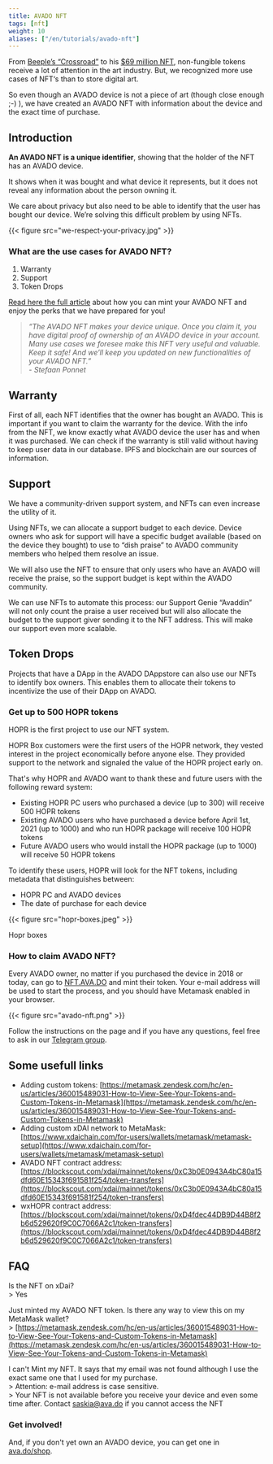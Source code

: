 ```yaml
---
title: AVADO NFT
tags: [nft]
weight: 10
aliases: ["/en/tutorials/avado-nft"]
---
```


From [Beeple’s “Crossroad”](http://trk.klclick.com/ls/click?upn=06CjBsXsDahfUNQOIWXJ9YYj2FvxOIAWBRPHsznA6Mjlx6gYcplOuIDD9d6RgP8ffH46mshN512DIIDFCtp7-2BChWgK45J-2BIrM1mTHf9k0X9m-2BgU-2B3-2Fl5dO-2BxQePFa9SJeiRDJM7rBLMbMqFS1nzKu462uIuzKnwlmRDzLdDNy4ncjdZkgCxoRYnZW5t7TBzuNskk2vYzidgRLfbL90VqINB3-2Fwlr410-2Bk28dzG3enGJqyEcqEZEPbpDoQMupRh9BEgDNevFUIJqpV-2Frj4H7uYQ-3D-3D99EX_r95Xg7-2BqhKQOvO-2B4rh9Lgk3SqOcbYmV-2FVbU1eJ6ArEZRdeARqKrK83yBeYvQj2XRb3w79DNt82mzi5idc4aUjTTT6sKk8qeqKHxV5bg8BCt61-2FU-2FXMpBAOf3VHLkwO-2F-2BbNSHqSWTX0rU5czHMgyzn7wri9EfChf0MMBeuHfU-2FT460n4-2Bk26Il90z-2B32sNZqu6yzSlPXVw-2FjRTlDBXpqqdUwob58Cw5Av-2BeLBQ-2FHkWic6lZlk-2FZWfsYK-2BmSFbLIYzshzOEWFH-2B31WDn3N9dhXv3zbsVsmXpMa2yMvUGz8VglfLnpwIwvT2vvXGIP-2B-2BCVr3P4dNMGw9rAfgHKoog9pfcI5Gc3cirQPsY919AyCCNh-2B2Mc5gxhV-2BLS1jh5CpiszPdEHn5OoxQAd8KVVBekG2g-3D-3D) to his [$69 million NFT](http://trk.klclick.com/ls/click?upn=06CjBsXsDahfUNQOIWXJ9REb6GE45IgiqUUH88dPq2hqCysru0QJ1-2FcAOdTfYipZbb7UdUjvLJzUdWZ2FazA2UXx5-2F9Fg9YFPyfsg1R3Cd5hMCxp5R2T1sfbLzrwL-2FXF-2FMytmasaePPpWqW6o97W-2Blnn2kGRySEkxUjUwbP0-2BUqYBqZGjX4obVmLCpsntU-2FATqvPV8dgOx-2BSHgMYDNU7yGCvQUy7n81E6C6w93DHMgUy3n3ue8r6esFf-2Fq-2FlEHZtUtec_r95Xg7-2BqhKQOvO-2B4rh9Lgk3SqOcbYmV-2FVbU1eJ6ArEZRdeARqKrK83yBeYvQj2XRb3w79DNt82mzi5idc4aUjTTT6sKk8qeqKHxV5bg8BCt61-2FU-2FXMpBAOf3VHLkwO-2F-2BbNSHqSWTX0rU5czHMgyzn7wri9EfChf0MMBeuHfU-2FT460n4-2Bk26Il90z-2B32sNZqu6yzSlPXVw-2FjRTlDBXpqqdVMtMmYoBACZREyBA2uozxayiCi7UPhV1w-2FDaRvm3VtXdCas18dDIuk9TuVsBpYW5w0AWaxnwtNddK5anFiQS8jgrt6FE3CiCj8tSdJQRKmeEw2vnAxNdg2XJUKrfXWOvKnNTn-2FyXrXhu8ecKEqtsixI5miUKxOCIIWJWecBIIvtAfS2yqjXAp67UzBrLUd4Qw-3D-3D), non-fungible tokens receive a lot of attention in the art industry. But, we recognized more use cases of NFT‘s than to store digital art.

So even though an AVADO device is not a piece of art (though close enough ;-) ), we have created an AVADO NFT with information about the device and the exact time of purchase.

## Introduction

**An AVADO NFT is a unique identifier**, showing that the holder of the NFT has an AVADO device.

It shows when it was bought and what device it represents, but it does not reveal any information about the person owning it.

We care about privacy but also need to be able to identify that the user has bought our device. We’re solving this difficult problem by using NFTs.

 {{< figure src="we-respect-your-privacy.jpg" >}}

### **What are the use cases for AVADO NFT?**

1.  Warranty
2.  Support
3.  Token Drops

[Read here the full article](http://trk.klclick.com/ls/click?upn=06CjBsXsDahfUNQOIWXJ9fPjS5nL3OxirE1b1QoxH0pZ3h-2F6tgfB34f-2FLxCZdUWmA0on8vaY9nqAIQGKOhQn4xUJbPWGeV-2FisHHBGlZGuuubKV2cZxgZviGn6AvhyuOfQ7qvMYzIR6HC6iAJGq3Jpbb8ovIzdBa83tCVx-2BYrImnMV7lHn283deinldZibkEAyo8c0Oi3dUktcnLfvR1V5LOMaTyq1cLSfgYPAmhC1zwMJM3d6PfFmAXoC7pZ5ry8uvMT_r95Xg7-2BqhKQOvO-2B4rh9Lgk3SqOcbYmV-2FVbU1eJ6ArEZRdeARqKrK83yBeYvQj2XRb3w79DNt82mzi5idc4aUjTTT6sKk8qeqKHxV5bg8BCt61-2FU-2FXMpBAOf3VHLkwO-2F-2BbNSHqSWTX0rU5czHMgyzn7wri9EfChf0MMBeuHfU-2FT460n4-2Bk26Il90z-2B32sNZqu6yzSlPXVw-2FjRTlDBXpqqddR06kkGSIUL-2BbTAULBk2zTvN-2BWYKTAosuW532fV5QSd7VLl9v-2FFEXrnjMa6ckzuTiN7OrPwOKl4JOSXSnt2Ubc9QR6lP0wnGXv2oZjazlb1vEvPPkHoORaA4hvQB9cKSnro2qm80hFrFAEO7Ob7wC2LDuyYzBKvaIncZK9jcOrziMVx-2FWzACD8y3jUIwdudjQ-3D-3D) about how you can mint your AVADO NFT and enjoy the perks that we have prepared for you!

> _“The AVADO NFT makes your device unique. Once you claim it, you have digital proof of ownership of an AVADO device in your account. Many use cases we foresee make this NFT very useful and valuable. Keep it safe! And we’ll keep you updated on new functionalities of your AVADO NFT.”_  
> _\- Stefaan Ponnet_

## Warranty

First of all, each NFT identifies that the owner has bought an AVADO. This is important if you want to claim the warranty for the device. With the info from the NFT, we know exactly what AVADO device the user has and when it was purchased. We can check if the warranty is still valid without having to keep user data in our database. IPFS and blockchain are our sources of information.

## Support

We have a community-driven support system, and NFTs can even increase the utility of it.

Using NFTs, we can allocate a support budget to each device. Device owners who ask for support will have a specific budget available (based on the device they bought) to use to “dish praise” to AVADO community members who helped them resolve an issue.

We will also use the NFT to ensure that only users who have an AVADO will receive the praise, so the support budget is kept within the AVADO community.

We can use NFTs to automate this process: our Support Genie “Avaddin” will not only count the praise a user received but will also allocate the budget to the support giver sending it to the NFT address. This will make our support even more scalable.

## Token Drops

Projects that have a DApp in the AVADO DAppstore can also use our NFTs to identify box owners. This enables them to allocate their tokens to incentivize the use of their DApp on AVADO.

### Get up to 500 HOPR tokens

HOPR is the first project to use our NFT system.  

HOPR Box customers were the first users of the HOPR network, they vested interest in the project economically before anyone else. They provided support to the network and signaled the value of the HOPR project early on.

That's why HOPR and AVADO want to thank these and future users with the following reward system:

*   Existing HOPR PC users who purchased a device (up to 300) will receive 500 HOPR tokens
*   Existing AVADO users who have purchased a device before April 1st, 2021 (up to 1000) and who run HOPR package will receive 100 HOPR tokens
*   Future AVADO users who would install the HOPR package (up to 1000) will receive 50 HOPR tokens

To identify these users, HOPR will look for the NFT tokens, including metadata that distinguishes between:

* HOPR PC and AVADO devices
* The date of purchase for each device

 {{< figure src="hopr-boxes.jpeg" >}}

Hopr boxes

### How to claim AVADO NFT?

Every AVADO owner, no matter if you purchased the device in 2018 or today, can go to [NFT.AVA.DO](https://nft.ava.do/) and mint their token. Your e-mail address will be used to start the process, and you should have Metamask enabled in your browser.

 {{< figure src="avado-nft.png" >}}

Follow the instructions on the page and if you have any questions, feel free to ask in our [Telegram group](http://trk.klclick.com/ls/click?upn=06CjBsXsDahfUNQOIWXJ9boAyYZ4xY1BLEeCVXv-2BDH9oB9s-2FoDcR72uQczG8CmAKRSWC1G2CCJQHD-2BCh8QC9JAf4kVgXFIAckh-2Bgf0lj47p8-2BnV249afyfpY6RKqKfTTToAx-2FM7hNwoZWfo7MtgA7bPhO6yJQkdBB1O-2Fu1Kaay7HzP2u6UMwENHnq41oSg8cpqlE2Fdy2KM048UPP-2FOrYg-3D-3DhsQq_r95Xg7-2BqhKQOvO-2B4rh9Lgk3SqOcbYmV-2FVbU1eJ6ArEZRdeARqKrK83yBeYvQj2XRb3w79DNt82mzi5idc4aUjTTT6sKk8qeqKHxV5bg8BCt61-2FU-2FXMpBAOf3VHLkwO-2F-2BbNSHqSWTX0rU5czHMgyzn7wri9EfChf0MMBeuHfU-2FT460n4-2Bk26Il90z-2B32sNZqu6yzSlPXVw-2FjRTlDBXpqqdc-2FJ6oIdyyjcugN37JRESkj9KEsAoPji3sOThBqPbRX8gUcuO8jxkJOCrlbxqIzVrTPQWVC6EmJYxzc6dLiHt0BZwkh6BeGSYodT98yL1tMr9ADxqgFzL-2BMNJKDPc7HKyapiymCFyRiAYXJf6CsPvgJXRMm0YIu6BeLCTnxVjvHpZyLY-2F41-2FwV5hTsnYuyws9w-3D-3D). 

## Some usefull links

* Adding custom tokens:
[https://metamask.zendesk.com/hc/en-us/articles/360015489031-How-to-View-See-Your-Tokens-and-Custom-Tokens-in-Metamask](https://metamask.zendesk.com/hc/en-us/articles/360015489031-How-to-View-See-Your-Tokens-and-Custom-Tokens-in-Metamask)
* Adding custom xDAI network to MetaMask:  
[https://www.xdaichain.com/for-users/wallets/metamask/metamask-setup](https://www.xdaichain.com/for-users/wallets/metamask/metamask-setup)
* AVADO NFT contract address:  
[https://blockscout.com/xdai/mainnet/tokens/0xC3b0E0943A4bC80a15dfd60E15343f691581f254/token-transfers](https://blockscout.com/xdai/mainnet/tokens/0xC3b0E0943A4bC80a15dfd60E15343f691581f254/token-transfers)
* wxHOPR contract address:  
[https://blockscout.com/xdai/mainnet/tokens/0xD4fdec44DB9D44B8f2b6d529620f9C0C7066A2c1/token-transfers](https://blockscout.com/xdai/mainnet/tokens/0xD4fdec44DB9D44B8f2b6d529620f9C0C7066A2c1/token-transfers)

FAQ
---

Is the NFT on xDai?  
\> Yes

Just minted my AVADO NFT token. Is there any way to view this on my MetaMask wallet?  
\> [https://metamask.zendesk.com/hc/en-us/articles/360015489031-How-to-View-See-Your-Tokens-and-Custom-Tokens-in-Metamask](https://metamask.zendesk.com/hc/en-us/articles/360015489031-How-to-View-See-Your-Tokens-and-Custom-Tokens-in-Metamask)

I can't Mint my NFT. It says that my email was not found although I use the exact same one that I used for my purchase.  
\> Attention: e-mail address is case sensitive.  
\> Your NFT is not available before you receive your device and even some time after. Contact saskia@ava.do if you cannot access the NFT

### Get involved!

And, if you don't yet own an AVADO device, you can get one in [ava.do/shop](http://trk.klclick.com/ls/click?upn=06CjBsXsDahfUNQOIWXJ9bWIvdO-2Bedud3-2F2FDXI0l1-2FQQKx-2FF1-2FfRqio9mS7u95oKcMITF6VWAV-2BIFku56An-2BG7CGtH0noBpzs1-2FnDjo2IPGJYgsba9xDplOFdTVSubty-2FOBLNL2bDEz6uuSmmD3DA6EbjsS3mcjtbCa1HFzC6sD9zcWIAtBqLNEQ-2FfQT6n6IaMnf9B-2BvgnpwtVLRFDsV01BdyCZ2Qmrf42P-2FmyQ95E-3DhW40_r95Xg7-2BqhKQOvO-2B4rh9Lgk3SqOcbYmV-2FVbU1eJ6ArEZRdeARqKrK83yBeYvQj2XRb3w79DNt82mzi5idc4aUjTTT6sKk8qeqKHxV5bg8BCt61-2FU-2FXMpBAOf3VHLkwO-2F-2BbNSHqSWTX0rU5czHMgyzn7wri9EfChf0MMBeuHfU-2FT460n4-2Bk26Il90z-2B32sNZqu6yzSlPXVw-2FjRTlDBXpqqdWvyvNbv9w1Lmgb4lApQbHRT0LTD5GU5tTN2GujM93CoAlXR8l44qa6zBgM-2FyUe-2BkP-2BVwpdeWGkOAO2LRGSXzgTd8VFVdhEV-2F-2BgRfdiVWrnonzsmu2xvwv9sApgNpG-2FVhQ-2Bl0KTi-2Bz8MYWW7-2BRJwIcJnc4kMRhCNFa9GXAUV-2BXXOlF6U0fsbIEXxnIbenBL-2Bqg-3D-3D).